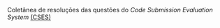 Coletânea de resoluções das questões do *Code Submission Evaluation System* [(CSES)](https://cses.fi)

